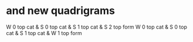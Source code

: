 


# and new quadrigrams

W 0 top cat & S 0 top cat & S 1 top cat & S 2 top form
W 0 top cat & S 0 top cat & S 1 top cat & W 1 top form
